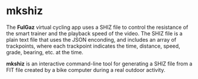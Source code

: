 # mkshiz
The **FulGaz** virtual cycling app uses a SHIZ file to control the resistance of the smart trainer and the playback speed of the video.  The SHIZ file is a plain text file that uses the JSON enconding, and includes an array of trackpoints, where each trackpoint indicates the time, distance, speed, grade, bearing, etc. at the time.
 
**mkshiz** is an interactive command-line tool for generating a SHIZ file from a FIT file created by a bike computer during a real outdoor activity.
